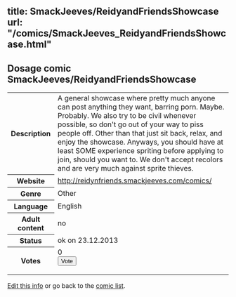 title: SmackJeeves/ReidyandFriendsShowcase
url: "/comics/SmackJeeves_ReidyandFriendsShowcase.html"
---
Dosage comic SmackJeeves/ReidyandFriendsShowcase
-----------------------------------------

<p id="msg"></p>
<script type="text/javascript">
if (window.location.search === '?edit_info_mail=sent_ok') {
  var elem = document.getElementById("msg");
  elem.innerHTML = 'Edited information sucessfully sent for review, which is usually done daily. Thanks!';
  elem.className = 'ok';
}
</script>
<table class="comicinfo">
<tr>
<th>Description</th><td>A general showcase where pretty much anyone can post anything they want, barring porn. Maybe. Probably. We also try to be civil whenever possible, so don't go out of your way to piss people off. Other than that just sit back, relax, and enjoy the showcase. Anyways, you should have at least SOME experience spriting before applying to join, should you want to. We don't accept recolors and are very much against sprite thieves.</td>
</tr>
<tr>
<th>Website</th><td><a href="http://reidynfriends.smackjeeves.com/comics/">http://reidynfriends.smackjeeves.com/comics/</a></td>
</tr>
<tr>
<th>Genre</th><td>Other</td>
</tr>
<tr>
<th>Language</th><td>English</td>
</tr>
<tr>
<th>Adult content</th><td>no</td>
</tr>
<tr>
<th>Status</th><td>ok on 23.12.2013</td>
</tr>
<tr>
<th>Votes</th><td>0
<form action="http://gaecounter.appspot.com/count/" method="POST">
<input name="name" type="hidden" value="SmackJeeves_ReidyandFriendsShowcase"/>
<input name="uid" type="hidden" id="voteuid" value=""/>
<input type="submit" value="Vote"/>
</form>
</td>
</tr>
</table>
<script type="text/javascript">
var ua = navigator.userAgent;
document.getElementById("voteuid").value = ua.replace(/[^a-zA-Z0-9\._:]/g , "_");;
</script>

[Edit this info](SmackJeeves_ReidyandFriendsShowcase_edit.html) or go back to the [comic list](../comic-index.html).
